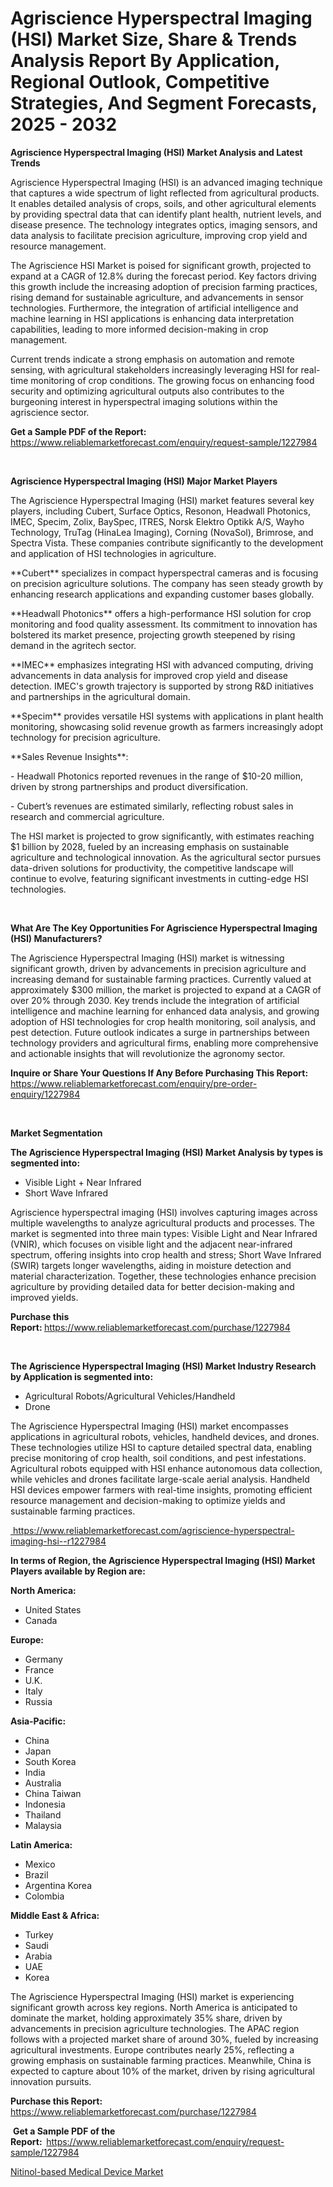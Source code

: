 <p><h1>Agriscience Hyperspectral Imaging (HSI) Market Size, Share & Trends Analysis Report By Application, Regional Outlook, Competitive Strategies, And Segment Forecasts, 2025 - 2032</h1></p><p><strong>Agriscience Hyperspectral Imaging (HSI) Market Analysis and Latest Trends</strong></p>
<p><p>Agriscience Hyperspectral Imaging (HSI) is an advanced imaging technique that captures a wide spectrum of light reflected from agricultural products. It enables detailed analysis of crops, soils, and other agricultural elements by providing spectral data that can identify plant health, nutrient levels, and disease presence. The technology integrates optics, imaging sensors, and data analysis to facilitate precision agriculture, improving crop yield and resource management.</p><p>The Agriscience HSI Market is poised for significant growth, projected to expand at a CAGR of 12.8% during the forecast period. Key factors driving this growth include the increasing adoption of precision farming practices, rising demand for sustainable agriculture, and advancements in sensor technologies. Furthermore, the integration of artificial intelligence and machine learning in HSI applications is enhancing data interpretation capabilities, leading to more informed decision-making in crop management.</p><p>Current trends indicate a strong emphasis on automation and remote sensing, with agricultural stakeholders increasingly leveraging HSI for real-time monitoring of crop conditions. The growing focus on enhancing food security and optimizing agricultural outputs also contributes to the burgeoning interest in hyperspectral imaging solutions within the agriscience sector.</p></p>
<p><strong>Get a Sample PDF of the Report:&nbsp;</strong> <a href="https://www.reliablemarketforecast.com/enquiry/request-sample/1227984?utm_campaign=3511&utm_medium=2&utm_source=Github&utm_content=ia&utm_term=26032025&utm_id=agriscience-hyperspectral-imaging-hsi">https://www.reliablemarketforecast.com/enquiry/request-sample/1227984</a></p>
<p>&nbsp;</p>
<p><strong>Agriscience Hyperspectral Imaging (HSI) Major Market Players</strong></p>
<p><p>The Agriscience Hyperspectral Imaging (HSI) market features several key players, including Cubert, Surface Optics, Resonon, Headwall Photonics, IMEC, Specim, Zolix, BaySpec, ITRES, Norsk Elektro Optikk A/S, Wayho Technology, TruTag (HinaLea Imaging), Corning (NovaSol), Brimrose, and Spectra Vista. These companies contribute significantly to the development and application of HSI technologies in agriculture.</p><p>**Cubert** specializes in compact hyperspectral cameras and is focusing on precision agriculture solutions. The company has seen steady growth by enhancing research applications and expanding customer bases globally.</p><p>**Headwall Photonics** offers a high-performance HSI solution for crop monitoring and food quality assessment. Its commitment to innovation has bolstered its market presence, projecting growth steepened by rising demand in the agritech sector.</p><p>**IMEC** emphasizes integrating HSI with advanced computing, driving advancements in data analysis for improved crop yield and disease detection. IMEC's growth trajectory is supported by strong R&D initiatives and partnerships in the agricultural domain.</p><p>**Specim** provides versatile HSI systems with applications in plant health monitoring, showcasing solid revenue growth as farmers increasingly adopt technology for precision agriculture.</p><p>**Sales Revenue Insights**: </p><p>- Headwall Photonics reported revenues in the range of $10-20 million, driven by strong partnerships and product diversification.</p><p>- Cubert’s revenues are estimated similarly, reflecting robust sales in research and commercial agriculture. </p><p>The HSI market is projected to grow significantly, with estimates reaching $1 billion by 2028, fueled by an increasing emphasis on sustainable agriculture and technological innovation. As the agricultural sector pursues data-driven solutions for productivity, the competitive landscape will continue to evolve, featuring significant investments in cutting-edge HSI technologies.</p></p>
<p>&nbsp;</p>
<p><strong>What Are The Key Opportunities For Agriscience Hyperspectral Imaging (HSI) Manufacturers?</strong></p>
<p><p>The Agriscience Hyperspectral Imaging (HSI) market is witnessing significant growth, driven by advancements in precision agriculture and increasing demand for sustainable farming practices. Currently valued at approximately $300 million, the market is projected to expand at a CAGR of over 20% through 2030. Key trends include the integration of artificial intelligence and machine learning for enhanced data analysis, and growing adoption of HSI technologies for crop health monitoring, soil analysis, and pest detection. Future outlook indicates a surge in partnerships between technology providers and agricultural firms, enabling more comprehensive and actionable insights that will revolutionize the agronomy sector.</p></p>
<p><strong>Inquire or Share Your Questions If Any Before Purchasing This Report:</strong> <a href="https://www.reliablemarketforecast.com/enquiry/pre-order-enquiry/1227984?utm_campaign=3511&utm_medium=2&utm_source=Github&utm_content=ia&utm_term=26032025&utm_id=agriscience-hyperspectral-imaging-hsi">https://www.reliablemarketforecast.com/enquiry/pre-order-enquiry/1227984</a></p>
<p>&nbsp;</p>
<p><strong>Market Segmentation</strong></p>
<p><strong>The Agriscience Hyperspectral Imaging (HSI) Market Analysis by types is segmented into:</strong></p>
<p><ul><li>Visible Light + Near Infrared</li><li>Short Wave Infrared</li></ul></p>
<p><p>Agriscience hyperspectral imaging (HSI) involves capturing images across multiple wavelengths to analyze agricultural products and processes. The market is segmented into three main types: Visible Light and Near Infrared (VNIR), which focuses on visible light and the adjacent near-infrared spectrum, offering insights into crop health and stress; Short Wave Infrared (SWIR) targets longer wavelengths, aiding in moisture detection and material characterization. Together, these technologies enhance precision agriculture by providing detailed data for better decision-making and improved yields.</p></p>
<p><strong>Purchase this Report:&nbsp;</strong><a href="https://www.reliablemarketforecast.com/purchase/1227984?utm_campaign=3511&utm_medium=2&utm_source=Github&utm_content=ia&utm_term=26032025&utm_id=agriscience-hyperspectral-imaging-hsi">https://www.reliablemarketforecast.com/purchase/1227984</a></p>
<p>&nbsp;</p>
<p><strong>The Agriscience Hyperspectral Imaging (HSI) Market Industry Research by Application is segmented into:</strong></p>
<p><ul><li>Agricultural Robots/Agricultural Vehicles/Handheld</li><li>Drone</li></ul></p>
<p><p>The Agriscience Hyperspectral Imaging (HSI) market encompasses applications in agricultural robots, vehicles, handheld devices, and drones. These technologies utilize HSI to capture detailed spectral data, enabling precise monitoring of crop health, soil conditions, and pest infestations. Agricultural robots equipped with HSI enhance autonomous data collection, while vehicles and drones facilitate large-scale aerial analysis. Handheld HSI devices empower farmers with real-time insights, promoting efficient resource management and decision-making to optimize yields and sustainable farming practices.</p></p>
<p><a href="https://www.reliablemarketforecast.com/agriscience-hyperspectral-imaging-hsi--r1227984?utm_campaign=3511&utm_medium=2&utm_source=Github&utm_content=ia&utm_term=26032025&utm_id=agriscience-hyperspectral-imaging-hsi">&nbsp;https://www.reliablemarketforecast.com/agriscience-hyperspectral-imaging-hsi--r1227984</a></p>
<p><strong>In terms of Region, the Agriscience Hyperspectral Imaging (HSI) Market Players available by Region are:</strong></p>
<p>
    <p> <strong> North America: </strong>
        <ul>
            <li>United States</li>
            <li>Canada</li>
        </ul>
        </p> 
    <p> <strong> Europe: </strong>
        <ul>
            <li>Germany</li>
            <li>France</li>
            <li>U.K.</li>
            <li>Italy</li>
            <li>Russia</li>
        </ul>
        </p> 
    <p> <strong> Asia-Pacific: </strong>
        <ul>
            <li>China</li>
            <li>Japan</li>
            <li>South Korea</li>
            <li>India</li>
            <li>Australia</li>
            <li>China Taiwan</li>
            <li>Indonesia</li>
            <li>Thailand</li>
            <li>Malaysia</li>
        </ul>
        </p> 
    <p> <strong> Latin America: </strong>
        <ul>
            <li>Mexico</li>
            <li>Brazil</li>
            <li>Argentina Korea</li>
            <li>Colombia</li>
        </ul>
        </p> 
    <p> <strong> Middle East & Africa: </strong>
        <ul>
            <li>Turkey</li>
            <li>Saudi</li>
            <li>Arabia</li>
            <li>UAE</li>
            <li>Korea</li>
        </ul>
    </p>
    </p>
<p><p>The Agriscience Hyperspectral Imaging (HSI) market is experiencing significant growth across key regions. North America is anticipated to dominate the market, holding approximately 35% share, driven by advancements in precision agriculture technologies. The APAC region follows with a projected market share of around 30%, fueled by increasing agricultural investments. Europe contributes nearly 25%, reflecting a growing emphasis on sustainable farming practices. Meanwhile, China is expected to capture about 10% of the market, driven by rising agricultural innovation pursuits.</p></p>
<p><strong>Purchase this Report: </strong><a href="https://www.reliablemarketforecast.com/purchase/1227984?utm_campaign=3511&utm_medium=2&utm_source=Github&utm_content=ia&utm_term=26032025&utm_id=agriscience-hyperspectral-imaging-hsi">https://www.reliablemarketforecast.com/purchase/1227984</a></p>
<p>&nbsp;<strong>Get a Sample PDF of the Report:&nbsp;&nbsp;</strong><a href="https://www.reliablemarketforecast.com/enquiry/request-sample/1227984?utm_campaign=3511&utm_medium=2&utm_source=Github&utm_content=ia&utm_term=26032025&utm_id=agriscience-hyperspectral-imaging-hsi">https://www.reliablemarketforecast.com/enquiry/request-sample/1227984</a></p>
<p><strong></strong></p>
<p><p><a href="https://github.com/kukolkasimo5/Market-Research-Report-List-1/blob/main/nitinol-based-medical-device-market.md?utm_campaign=3511&utm_medium=2&utm_source=Github&utm_content=ia&utm_term=26032025&utm_id=agriscience-hyperspectral-imaging-hsi">Nitinol-based Medical Device Market</a></p></p>